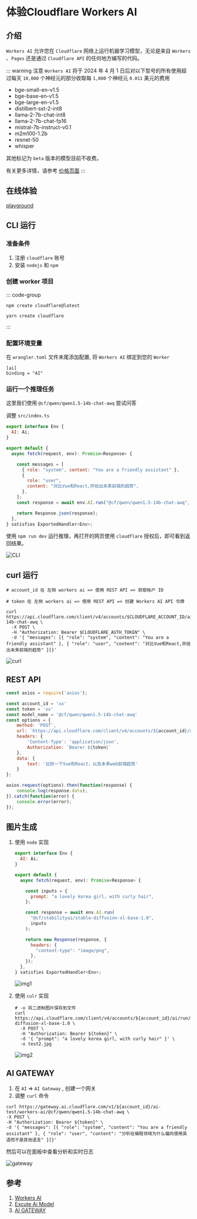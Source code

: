 # 体验Cloudflare Workers AI

## 介绍
`Workers AI` 允许您在 `Cloudflare` 网络上运行机器学习模型，无论是来自 `Workers` 、`Pages` 还是通过 `Cloudflare API` 的任何地方编写的代码。

::: warning 注意
`Workers AI` 将于 2024 年 4 月 1 日后对以下型号的所有使用超过每天 `10,000` 个神经元的部分收取每 `1,000` 个神经元 `0.011` 美元的费用

* bge-small-en-v1.5
* bge-base-en-v1.5
* bge-large-en-v1.5
* distilbert-sst-2-int8
* llama-2-7b-chat-int8
* llama-2-7b-chat-fp16
* mistral-7b-instruct-v0.1
* m2m100-1.2b
* resnet-50
* whisper

其他标记为 `beta` 版本的模型目前不收费。

有关更多详情，请参考 [价格页面](https://developers.cloudflare.com/workers-ai/platform/pricing)
:::

## 在线体验
[playground](https://playground.ai.cloudflare.com/)

## CLI 运行
### 准备条件
1. 注册 `cloudflare` 账号
1. 安装 `nodejs` 和 `npm`

### 创建 worker 项目

::: code-group
```shell [npm]
npm create cloudflare@latest
```
```shell [yarn]
yarn create cloudflare
```
:::

### 配置环境变量

在 `wrangler.toml` 文件末尾添加配置, 将 `Workers AI` 绑定到您的 `Worker`

```shell
[ai]
binding = "AI"
```

### 运行一个推理任务

这里我们使用 `@cf/qwen/qwen1.5-14b-chat-awq` 尝试问答

调整 `src/index.ts`

```js
export interface Env {
  AI: Ai;
}

export default {
  async fetch(request, env): Promise<Response> {

    const messages = [
      { role: "system", content: "You are a friendly assistant" },
      {
        role: "user",
        content: "对比Vue和React,并给出未来前端的趋势",
      },
    ];
    const response = await env.AI.run("@cf/qwen/qwen1.5-14b-chat-awq", { messages });

    return Response.json(response);
  },
} satisfies ExportedHandler<Env>;
```

使用 `npm run dev` 运行推理，再打开的网页使用 `cloudflare` 授权后，即可看到返回结果。

![CLI](/Images/Front-End/JS/体验CloudflareWorkersAI/cli.jpg)

## curl 运行

```shell
# account_id 在 左侧 workers ai => 使用 REST API => 获取帐户 ID

# token 在 左侧 workers ai => 使用 REST API => 创建 Workers AI API 令牌

curl https://api.cloudflare.com/client/v4/accounts/$CLOUDFLARE_ACCOUNT_ID/ai/run/@cf/qwen/qwen1.5-14b-chat-awq \
  -X POST \
  -H "Authorization: Bearer $CLOUDFLARE_AUTH_TOKEN" \
  -d '{ "messages": [{ "role": "system", "content": "You are a friendly assistant" }, { "role": "user", "content": "对比Vue和React,并给出未来前端的趋势" }]}'
```

  ![curl](/Images/Front-End/JS/体验CloudflareWorkersAI/curl.jpg "curl")

## REST API

```js
const axios = require('axios');

const account_id = 'xx'
const token = 'xx'
const model_name = '@cf/qwen/qwen1.5-14b-chat-awq'
const options = {
	method: 'POST',
	url: `https://api.cloudflare.com/client/v4/accounts/${account_id}/ai/run/${model_name}`,
	headers: {
		'Content-Type': 'application/json',
		Authorization: `Bearer ${token}`
	},
	data: {
		text: '比较一下Vue和React，以及未来web前端趋势'
	}
};

axios.request(options).then(function(response) {
	console.log(response.data);
}).catch(function(error) {
	console.error(error);
});
```

## 图片生成
1. 使用 `node` 实现

    ```js
    export interface Env {
      AI: Ai;
    }

    export default {
      async fetch(request, env): Promise<Response> {

        const inputs = {
          prompt: "a lovely korea girl, with curly hair",
        };

        const response = await env.AI.run(
          "@cf/stabilityai/stable-diffusion-xl-base-1.0",
          inputs
        );

        return new Response(response, {
          headers: {
            "content-type": "image/png",
          },
        });
      },
    } satisfies ExportedHandler<Env>;
    ```

    ![img1](/Images/Front-End/JS/体验CloudflareWorkersAI/img1.jpg "img1")

1. 使用 `culr` 实现

    ```shell
    # -o 将二进制图片保存到文件
    curl https://api.cloudflare.com/client/v4/accounts/${account_id}/ai/run/@cf/stabilityai/stable-diffusion-xl-base-1.0 \
      -X POST \
      -H "Authorization: Bearer ${token}" \
      -d '{ "prompt": "a lovely korea girl, with curly hair" }' \
      -o test2.jpg
    ```

    ![img2](/Images/Front-End/JS/体验CloudflareWorkersAI/img2.jpg "img2")

## AI GATEWAY
1. 在 `AI` => `AI Gateway` , 创建一个网关
1. 调整 `curl` 命令

```shell
curl https://gateway.ai.cloudflare.com/v1/${account_id}/ai-test/workers-ai/@cf/qwen/qwen1.5-14b-chat-awq \
-X POST \
-H "Authorization: Bearer ${token}" \
-d '{ "messages": [{ "role": "system", "content": "You are a friendly assistant" }, { "role": "user", "content": "分析在编程领域为什么偏向使用英语而不是其他语言" }]}'
```
然后可以在面板中查看分析和实时日志

![gateway](/Images/Front-End/JS/体验CloudflareWorkersAI/gateway.jpg "gateway")



## 参考
1. [Workers AI](https://developers.cloudflare.com/workers-ai/)
1. [Excute Ai Model](https://developers.cloudflare.com/api/operations/workers-ai-post-run-model)
1. [AI GATEWAY](https://developers.cloudflare.com/ai-gateway/get-started/creating-gateway/)